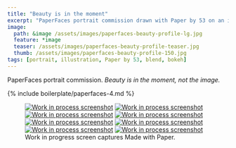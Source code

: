 ```yaml
---
title: "Beauty is in the moment"
excerpt: "PaperFaces portrait commission drawn with Paper by 53 on an iPad."
image: 
  path: &image /assets/images/paperfaces-beauty-profile-lg.jpg 
  feature: *image
  teaser: /assets/images/paperfaces-beauty-profile-teaser.jpg
  thumb: /assets/images/paperfaces-beauty-profile-150.jpg
tags: [portrait, illustration, Paper by 53, blend, bokeh]
---
```


PaperFaces portrait commission. *Beauty is in the moment, not the image.*

{% include boilerplate/paperfaces-4.md %}

<figure class="third">
  <a href="{{ site.url }}/assets/images/paperfaces-beauty-profile-process-1-lg.jpg"><img src="{{ site.url }}/assets/images/paperfaces-beauty-profile-process-1-600.jpg" alt="Work in process screenshot"></a>
  <a href="{{ site.url }}/assets/images/paperfaces-beauty-profile-process-2-lg.jpg"><img src="{{ site.url }}/assets/images/paperfaces-beauty-profile-process-2-600.jpg" alt="Work in process screenshot"></a>
  <a href="{{ site.url }}/assets/images/paperfaces-beauty-profile-process-3-lg.jpg"><img src="{{ site.url }}/assets/images/paperfaces-beauty-profile-process-3-600.jpg" alt="Work in process screenshot"></a>
  <a href="{{ site.url }}/assets/images/paperfaces-beauty-profile-process-4-lg.jpg"><img src="{{ site.url }}/assets/images/paperfaces-beauty-profile-process-4-600.jpg" alt="Work in process screenshot"></a>
  <a href="{{ site.url }}/assets/images/paperfaces-beauty-profile-process-5-lg.jpg"><img src="{{ site.url }}/assets/images/paperfaces-beauty-profile-process-5-600.jpg" alt="Work in process screenshot"></a>
  <a href="{{ site.url }}/assets/images/paperfaces-beauty-profile-process-6-lg.jpg"><img src="{{ site.url }}/assets/images/paperfaces-beauty-profile-process-6-600.jpg" alt="Work in process screenshot"></a>
  <a href="{{ site.url }}/assets/images/paperfaces-beauty-profile-process-7-lg.jpg"><img src="{{ site.url }}/assets/images/paperfaces-beauty-profile-process-7-600.jpg" alt="Work in process screenshot"></a>
  <a href="{{ site.url }}/assets/images/paperfaces-beauty-profile-process-8-lg.jpg"><img src="{{ site.url }}/assets/images/paperfaces-beauty-profile-process-8-600.jpg" alt="Work in process screenshot"></a>
  <figcaption>Work in progress screen captures Made with Paper.</figcaption>
</figure>
